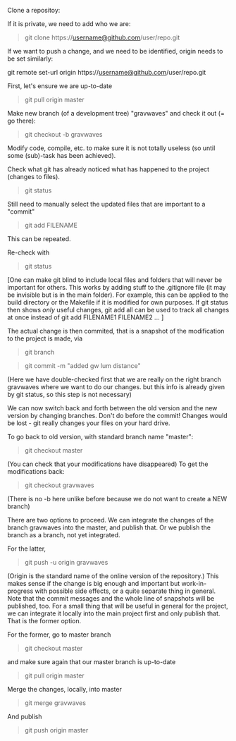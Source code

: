 Clone a repositoy: 

If it is private, we need to add who we are: 

> git clone https://username@github.com/user/repo.git

If we want to push a change, and we need to be identified, origin needs to be set similarly: 

git remote set-url origin https://username@github.com/user/repo.git





First, let's ensure we are up-to-date

> git pull origin master

Make new branch (of a development tree) "gravwaves" and check it out (= go there):

> git checkout -b gravwaves 

Modify code, compile, etc. to make sure it is not totally useless (so until some (sub)-task has been achieved). 

Check what git has already noticed what has happened to the project (changes to files).

> git status 

Still need to manually select the updated files that are important to a "commit"

> git add FILENAME

This can be repeated.

Re-check with 

> git status

[One can make git blind to include local files and folders that will never be important for others. This works by adding stuff to the .gitignore file (it may be invisible but is in the main folder). For example, this can be applied to the build directory or the Makefile if it is modified for own purposes. If git status then shows *only* useful changes, git add all can be used to track all changes at once instead of git add FILENAME1 FILENAME2 ... ]

The actual change is then commited, that is a snapshot of the modification to the project is made, via 

> git branch

> git commit -m "added gw lum distance"

(Here we have double-checked first that we are really on the right branch gravwaves where we want to do our changes. but this info is already given by git status, so this step is not necessary)

We can now switch back and forth between the old version and the new version by changing branches. Don't do before the commit! Changes would be lost - git really changes your files on your hard drive. 

To go back to old version, with standard branch name "master": 

> git checkout master 

(You can check that your modifications have disappeared) To get the modifications back:

> git checkout gravwaves

(There is no -b here unlike before because we do not want to create a NEW branch)

There are two options to proceed. We can integrate the changes of the branch gravwaves into the master, and publish that. Or we publish the branch as a branch, not yet integrated. 

For the latter, 

> git push -u origin gravwaves

(Origin is the standard name of the online version of the repository.) This makes sense if the change is big enough and important but work-in-progress with possible side effects, or a quite separate thing in general. Note that the commit messages and the whole line of snapshots will be published, too. 
For a small thing that will be useful in general for the project, we can integrate it locally into the main project first and only publish that. That is the former option. 

For the former, go to master branch

> git checkout master

and make sure again that our master branch is up-to-date

> git pull origin master 

Merge the changes, locally, into master

> git merge gravwaves

And publish

> git push origin master
